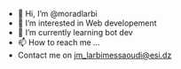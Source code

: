 - 👋 Hi, I’m @moradlarbi
- 👀 I’m interested in Web developement
- 🌱 I’m currently learning bot dev
- 📫 How to reach me ...
- Contact me on jm_larbimessaoudi@esi.dz

<!---
moradlarbi/moradlarbi is a ✨ special ✨ repository because its `README.md` (this file) appears on your GitHub profile.
You can click the Preview link to take a look at your changes.
--->
